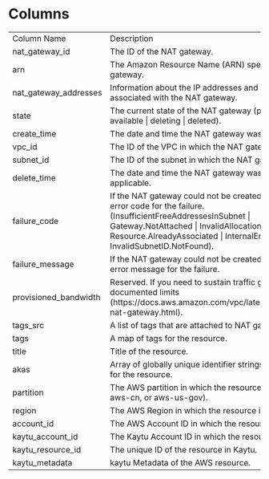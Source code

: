 # Columns  

<table>
	<tr><td>Column Name</td><td>Description</td></tr>
	<tr><td>nat_gateway_id</td><td>The ID of the NAT gateway.</td></tr>
	<tr><td>arn</td><td>The Amazon Resource Name (ARN) specifying the NAT gateway.</td></tr>
	<tr><td>nat_gateway_addresses</td><td>Information about the IP addresses and network interface associated with the NAT gateway.</td></tr>
	<tr><td>state</td><td>The current state of the NAT gateway (pending | failed | available | deleting | deleted).</td></tr>
	<tr><td>create_time</td><td>The date and time the NAT gateway was created.</td></tr>
	<tr><td>vpc_id</td><td>The ID of the VPC in which the NAT gateway is located.</td></tr>
	<tr><td>subnet_id</td><td>The ID of the subnet in which the NAT gateway is located.</td></tr>
	<tr><td>delete_time</td><td>The date and time the NAT gateway was deleted, if applicable.</td></tr>
	<tr><td>failure_code</td><td>If the NAT gateway could not be created, specifies the error code for the failure. (InsufficientFreeAddressesInSubnet | Gateway.NotAttached | InvalidAllocationID.NotFound | Resource.AlreadyAssociated | InternalError | InvalidSubnetID.NotFound).</td></tr>
	<tr><td>failure_message</td><td>If the NAT gateway could not be created, specifies the error message for the failure.</td></tr>
	<tr><td>provisioned_bandwidth</td><td>Reserved. If you need to sustain traffic greater than the documented limits (https://docs.aws.amazon.com/vpc/latest/userguide/vpc-nat-gateway.html).</td></tr>
	<tr><td>tags_src</td><td>A list of tags that are attached to NAT gateway.</td></tr>
	<tr><td>tags</td><td>A map of tags for the resource.</td></tr>
	<tr><td>title</td><td>Title of the resource.</td></tr>
	<tr><td>akas</td><td>Array of globally unique identifier strings (also known as) for the resource.</td></tr>
	<tr><td>partition</td><td>The AWS partition in which the resource is located (aws, aws-cn, or aws-us-gov).</td></tr>
	<tr><td>region</td><td>The AWS Region in which the resource is located.</td></tr>
	<tr><td>account_id</td><td>The AWS Account ID in which the resource is located.</td></tr>
	<tr><td>kaytu_account_id</td><td>The Kaytu Account ID in which the resource is located.</td></tr>
	<tr><td>kaytu_resource_id</td><td>The unique ID of the resource in Kaytu.</td></tr>
	<tr><td>kaytu_metadata</td><td>kaytu Metadata of the AWS resource.</td></tr>
</table>